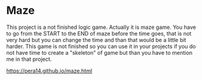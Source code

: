 # Maze
This project is a not finished logic game. Actually it is maze game. You have to go from  the START to the END of maze before the time goes, that is not very hard but you can change the time and than that would be a little bit harder. This game is not finished so you can use it in your projects if you do not have time to create a "skeleton" of game but than you have to mention me in that project.

https://pera14.github.io/maze.html
